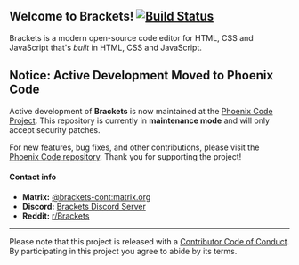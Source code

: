 Welcome to Brackets! [![Build Status](https://travis-ci.org/adobe/brackets.svg?branch=master)](https://travis-ci.org/adobe/brackets)
-------------------

Brackets is a modern open-source code editor for HTML, CSS
and JavaScript that's *built* in HTML, CSS and JavaScript.


## Notice: Active Development Moved to Phoenix Code

Active development of **Brackets** is now maintained at the [Phoenix Code Project](https://github.com/phcode-dev/phoenix/). This repository is currently in **maintenance mode** and will only accept security patches.

For new features, bug fixes, and other contributions, please visit the [Phoenix Code repository](https://github.com/phcode-dev/phoenix/). Thank you for supporting the project!
#### Contact info

<!-- * **E-mail:** [admin@brackets.io](mailto:admin@brackets.io)
* **Slack:** [Brackets on Slack](https://brackets.slack.com) (You can join by sending a mail to [admin@brackets.io](mailto:admin@brackets.io) with the subject line `slack registration request` specifying the email addresses you would like to register).
* **Developers mailing list:** http://groups.google.com/group/brackets-dev
* **Twitter:** [@brackets](https://twitter.com/brackets)
* **Blog:** http://blog.brackets.io/
* **IRC:** [#brackets on freenode](http://webchat.freenode.net/?channels=brackets)
-->
* **Matrix:** [@brackets-cont:matrix.org](https://matrix.to/#/#brackets-cont:matrix.org)
* **Discord:** [Brackets Discord Server](https://discord.gg/rBpTBPttca)
* **Reddit:** [r/Brackets](https://www.reddit.com/r/brackets/)
---

Please note that this project is released with a [Contributor Code of Conduct](https://github.com/brackets-cont/brackets/blob/master/CODE_OF_CONDUCT.md). By participating in this project you agree to abide by its terms.

